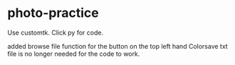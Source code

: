 # photo-practice

Use customtk.
Click py for code.

added browse file function for the button on the top left hand
Colorsave txt file is no longer needed for the code to work.
